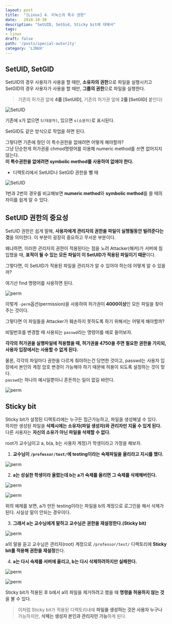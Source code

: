 ```yaml
---
layout: post
title:  "[Linux] 4. 리눅스의 특수 권한"
date:   2018-10-30
description: "SetUID, SetGid, Sticky bit에 대해서"
tags:
- linux
draft: false
path: '/posts/special-autority'
category: 'LINUX'
---
```


## SetUID, SetGID



SetUID의 경우 사용자가 사용을 할 때만, **소유자의 권한**으로 파일을 실행시키고 SetGID의 경우 사용자가 사용을 할 때만, **그룹의 권한**으로 파일을 실행한다.

> 기존의 허가권 앞에 **4를 [SetUID]**, 기존의 허가권 앞에 **2를 [SetGID]** 붙인다)



![SetUID](/assets/img/linux_setUID.png)



기존에 x가 없으면 `S(대문자)`, 있으면 `s(소문자)`로 표시된다.

SetGID도 같은 방식으로 작업을 하면 된다.

그렇다면 기존에 줬던 이 특수권한을 없애려면 어떻게 해야할까?<br/>
그냥 단순한게 허가권을 chmod명령어를 이용해 numeric method를 쓰면 없어지지 않는다.<br/>
**이 특수권한을 없애려면 symbolic method를 사용하여 없애야 한다.**



* 디렉토리에서 SetUID나 SetGID 권한을 뺄 때

![SetUID](/assets/img/linux_SetGID,UID.png)



1번과 2번의 경우를 비교해보면 **numeric method**와 **symbolic method**를 쓸 때의 차이를 쉽게 알 수 있다.



## SetUID 권한의 중요성



SetUID 권한은 쉽게 말해, **사용자에게 관리자의 권한을 파일이 실행될동안 빌려준다는 것**을 의미한다. 이 부분이 굉장히 중요하고 무서운 부분이다.

왜냐하면, 이러한 관리자의 권한이 적용된다는 점을 노려 Attacker(해커)가 서버에 침입했을 때, **표적이 될 수 있는 모든 파일이 이 SetUID가 적용된 파일이기 때문**이다.

그렇다면, 이 SetUID가 적용된 파일을 관리자가 알 수 있어야 하는데 어떻게 알 수 있을까? 

여기선 find 명령어를 사용하면 된다.

![perm](/assets/img/linux_perm.png)



이렇게 `-perm`옵션(permission)을 사용하여 허가권이 **4000이상**인 모든 파일을 찾아주는 것이다.

그렇다면 이 파일들을 Attacker가 훼손하지 못하도록 하기 위해서는 어떻게 해야할까?

비밀번호를 변경할 때 사용되는 `passwd`라는 명령어를 예로 들어보자.

**각각의 허가권을 실행파일에 적용했을 때, 허가권을 4750을 주면 필요한 권한을 가지되, 사용자 입장에서는 사용할 수 없게 된다.**

물론, 각각의 파일마다 권한을 다르게 줘야하는건 당연한 것이고, passwd는 사용자 입장에서 본인의 계정 암호 변경이 가능해야 하기 때문에 허용이 되도록 설정하는 것이 맞다.<br/>
`passwd`는 하나의 예시일뿐이니 혼돈하는 일이 없길 바란다.



![perm](/assets/img/linux_4750.png)



## Sticky bit



Sticky bit가 설정된 디렉토리에는 누구든 접근가능하고, 파일을 생성해낼 수 있다.<br/> 하지만 생성된 파일을 **삭제시에는 소유자(파일 생성자)와 관리자만 지울 수 있게 된다.**<br/>
다른 사용자는 **자신의 소유가 아닌 파일을 삭제할 수 없다.**

root가 교수님이고 a, b(a, b는 사용자 계정)가 학생이라고 가정을 해보자.



1. **교수님이 `/professor/test/`에 testing이라는 숙제파일을 올리라고 지시를 했다.**



![perm](/assets/img/linux_Stickybit1.png)



2. **a는 성실한 학생이라 올렸는데 b는 a가 숙제를 올리면 그 숙제를 삭제해버린다.**



![perm](/assets/img/linux_Stickybit2.png)

![perm](/assets/img/linux_Stickybit3.png)



위의 예제를 보면, a가 만든 testing이라는 파일을 b의 계정으로 로그인을 해서 삭제가 된다. 사실상 말이 안되는 경우이다.



3. **그래서 a는 교수님에게 말하고 교수님은 권한을 재설정한다.(Sticky bit)**



![perm](/assets/img/linux_Stickybit4.png)



a의 말을 듣고 교수님은 관리자(root) 계정으로 `/professor/test/` 디렉토리에 **Sticky bit를 적용해 권한을 재설정**한다.



4. **a는 다시 숙제를 서버에 올리고, b는 다시 삭제하려하지만 실패한다.**



![perm](/assets/img/linux_Stickybit5.png)

![perm](/assets/img/linux_Stickybit6.png)



Sticky bit가 적용된 후 b에서 a의 파일을 제거하려고 했을 때 **명령을 허용하지 않는 것**을 볼 수 있다.

> 이처럼 Sticky bit가 적용된 디렉토리내에 **파일을 생성하는 것은 사용자 누구나** 가능하지만, **삭제는 생성자 본인과 관리자만 가능**하게 된다.